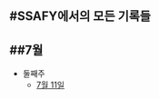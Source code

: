 #SSAFY에서의 모든 기록들
--------
##7월
--------
- 둘째주
  - [7월 11일](https://github.com/hjuohj1022/TIL/blob/master/7.11.md)
